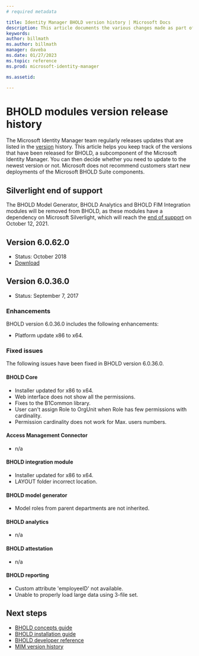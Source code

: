 ```yaml
---
# required metadata

title: Identity Manager BHOLD version history | Microsoft Docs
description: This article documents the various changes made as part of updates to BHOLD within MIM 2016
keywords:
author: billmath
ms.author: billmath
manager: daveba
ms.date: 01/27/2023
ms.topic: reference
ms.prod: microsoft-identity-manager

ms.assetid:

---
```


# BHOLD modules version release history

The Microsoft Identity Manager team regularly releases updates that are listed in the [version](version-history.md) history. This article helps you keep track of the versions that have been released for BHOLD, a subcomponent of the Microsoft Identity Manager. You can then decide whether you need to update to the newest version or not.  Microsoft does not recommend customers start new deployments of the Microsoft BHOLD Suite components.

## Silverlight end of support

The BHOLD Model Generator, BHOLD Analytics and BHOLD FIM Integration modules will be removed from BHOLD, as these modules have a dependency on Microsoft Silverlight, which will reach the [end of support](https://support.microsoft.com/windows/silverlight-end-of-support-0a3be3c7-bead-e203-2dfd-74f0a64f1788) on October 12, 2021.


## Version 6.0.62.0

- Status: October 2018
- [Download](https://www.microsoft.com/download/details.aspx?id=55950)

## Version 6.0.36.0

- Status: September 7, 2017

### Enhancements 
BHOLD version 6.0.36.0 includes the following enhancements:

- Platform update x86 to x64.

### Fixed issues
The following issues have been fixed in BHOLD version 6.0.36.0.

#### BHOLD Core

- Installer updated for x86 to x64.
- Web interface does not show all the permissions.
- Fixes to the B1Common library.
- User can't assign Role to OrgUnit when Role has few permissions with cardinality.
- Permission cardinality does not work for Max. users numbers.

#### Access Management Connector

- n/a

#### BHOLD integration module

- Installer updated for x86 to x64.
- LAYOUT folder incorrect location.

#### BHOLD model generator

- Model roles from parent departments are not inherited.

#### BHOLD analytics

- n/a

#### BHOLD attestation

- n/a

#### BHOLD reporting

- Custom attribute 'employeeID' not available.
- Unable to properly load large data using 3-file set.

## Next steps

- [BHOLD concepts guide](../bhold/bhold-concepts-guide.md)
- [BHOLD installation guide](../bhold/bhold-installation-guide.md)
- [BHOLD developer reference](mim2016-bhold-developer-reference.md)
- [MIM version history](version-history.md)


